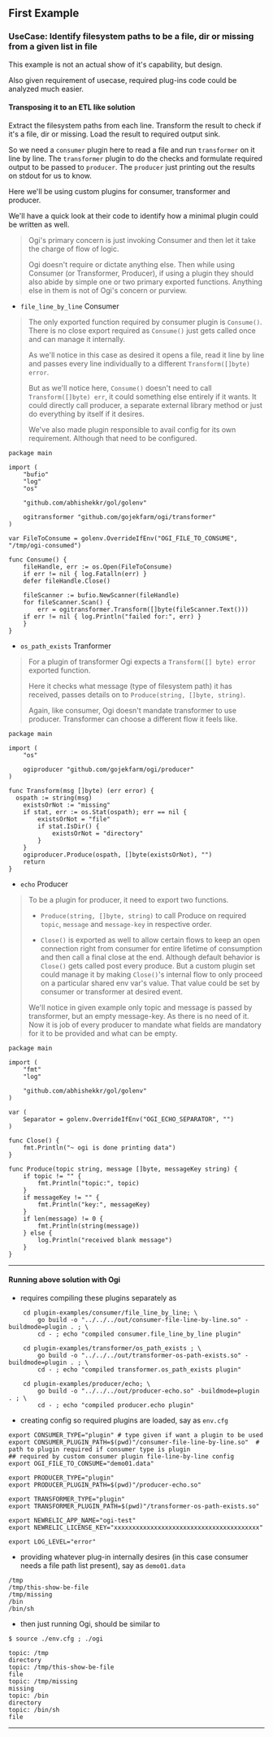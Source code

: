 
## First Example

### UseCase: Identify filesystem paths to be a file, dir or missing from a given list in file

This example is not an actual show of it's capability, but design.

Also given requirement of usecase, required plug-ins code could be analyzed much easier.

#### Transposing it to an ETL like solution

Extract the filesystem paths from each line.
Transform the result to check if it's a file, dir or missing.
Load the result to required output sink.

So we need a `consumer` plugin here to read a file and run `transformer` on it line by line.
The `transformer` plugin to do the checks and formulate required output to be passed to `producer`.
The `producer` just printing out the results on stdout for us to know.

Here we'll be using custom plugins for consumer, transformer and producer.

We'll have a quick look at their code to identify how a minimal plugin could be written as well.

> Ogi's primary concern is just invoking Consumer and then let it take the charge of flow of logic.
>
> Ogi doesn't require or dictate anything else. Then while using Consumer (or Transformer, Producer), if using a plugin they should also abide by simple one or two primary exported functions. Anything else in them is not of Ogi's concern or purview.

* `file_line_by_line` Consumer

> The only exported function required by consumer plugin is `Consume()`. There is no close export required as `Consume()` just gets called once and can manage it internally.
>
> As we'll notice in this case as desired it opens a file, read it line by line and passes every line individually to a different `Transform([]byte) error`.
>
> But as we'll notice here, `Consume()` doesn't need to call `Transform([]byte) err`, it could something else entirely if it wants. It could directly call producer, a separate external library method or just do everything by itself if it desires.
>
> We've also made plugin responsible to avail config for its own requirement. Although that need to be configured.

```
package main

import (
	"bufio"
	"log"
	"os"

	"github.com/abhishekkr/gol/golenv"

	ogitransformer "github.com/gojekfarm/ogi/transformer"
)

var FileToConsume = golenv.OverrideIfEnv("OGI_FILE_TO_CONSUME", "/tmp/ogi-consumed")

func Consume() {
	fileHandle, err := os.Open(FileToConsume)
	if err != nil { log.Fatalln(err) }
	defer fileHandle.Close()

	fileScanner := bufio.NewScanner(fileHandle)
	for fileScanner.Scan() {
		err = ogitransformer.Transform([]byte(fileScanner.Text()))
    if err != nil { log.Println("failed for:", err) }
	}
}
```

* `os_path_exists` Tranformer

> For a plugin of transformer Ogi expects a `Transform([] byte) error` exported function.
>
> Here it checks what message (type of filesystem path) it has received, passes details on to `Produce(string, []byte, string)`.
>
> Again, like consumer, Ogi doesn't mandate transformer to use producer. Transformer can choose a different flow it feels like.

```
package main

import (
	"os"

	ogiproducer "github.com/gojekfarm/ogi/producer"
)

func Transform(msg []byte) (err error) {
  ospath := string(msg)
	existsOrNot := "missing"
	if stat, err := os.Stat(ospath); err == nil {
		existsOrNot = "file"
		if stat.IsDir() {
			existsOrNot = "directory"
		}
	}
	ogiproducer.Produce(ospath, []byte(existsOrNot), "")
	return
}
```

* `echo` Producer

> To be a plugin for producer, it need to export two functions.
>
> * `Produce(string, []byte, string)` to call Produce on required `topic`, `message` and `message-key` in respective order.
>
> * `Close()` is exported as well to allow certain flows to keep an open connection right from consumer for entire lifetime of consumption and then call a final close at the end. Although default behavior is `Close()` gets called post every produce. But a custom plugin set could manage it by making `Close()`'s internal flow to only proceed on a particular shared env var's value. That value could be set by consumer or transformer at desired event.
>
> We'll notice in given example only topic and message is passed by transformer, but an empty message-key. As there is no need of it.
> Now it is job of every producer to mandate what fields are mandatory for it to be provided and what can be empty.

```
package main

import (
	"fmt"
	"log"

	"github.com/abhishekkr/gol/golenv"
)

var (
	Separator = golenv.OverrideIfEnv("OGI_ECHO_SEPARATOR", "")
)

func Close() {
	fmt.Println("~ ogi is done printing data")
}

func Produce(topic string, message []byte, messageKey string) {
	if topic != "" {
		fmt.Println("topic:", topic)
	}
	if messageKey != "" {
		fmt.Println("key:", messageKey)
	}
	if len(message) != 0 {
		fmt.Println(string(message))
	} else {
		log.Println("received blank message")
	}
}
```

---

#### Running above solution with Ogi

* requires compiling these plugins separately as

```
	cd plugin-examples/consumer/file_line_by_line; \
		go build -o "../../../out/consumer-file-line-by-line.so" -buildmode=plugin . ; \
		cd - ; echo "compiled consumer.file_line_by_line plugin"

	cd plugin-examples/transformer/os_path_exists ; \
		go build -o "../../../out/transformer-os-path-exists.so" -buildmode=plugin . ; \
		cd - ; echo "compiled transformer.os_path_exists plugin"

	cd plugin-examples/producer/echo; \
		go build -o "../../../out/producer-echo.so" -buildmode=plugin . ; \
		cd - ; echo "compiled producer.echo plugin"
```

* creating config so required plugins are loaded, say as `env.cfg`

```
export CONSUMER_TYPE="plugin" # type given if want a plugin to be used
export CONSUMER_PLUGIN_PATH=$(pwd)"/consumer-file-line-by-line.so"  # path to plugin required if consumer type is plugin
## required by custom consumer plugin file-line-by-line config
export OGI_FILE_TO_CONSUME="demo01.data"

export PRODUCER_TYPE="plugin"
export PRODUCER_PLUGIN_PATH=$(pwd)"/producer-echo.so"

export TRANSFORMER_TYPE="plugin"
export TRANSFORMER_PLUGIN_PATH=$(pwd)"/transformer-os-path-exists.so"

export NEWRELIC_APP_NAME="ogi-test"
export NEWRELIC_LICENSE_KEY="xxxxxxxxxxxxxxxxxxxxxxxxxxxxxxxxxxxxxxxx"

export LOG_LEVEL="error"
```

* providing whatever plug-in internally desires (in this case consumer needs a file path list present), say as `demo01.data`

```
/tmp
/tmp/this-show-be-file
/tmp/missing
/bin
/bin/sh
```

* then just running Ogi, should be similar to

```
$ source ./env.cfg ; ./ogi

topic: /tmp
directory
topic: /tmp/this-show-be-file
file
topic: /tmp/missing
missing
topic: /bin
directory
topic: /bin/sh
file
```

---

